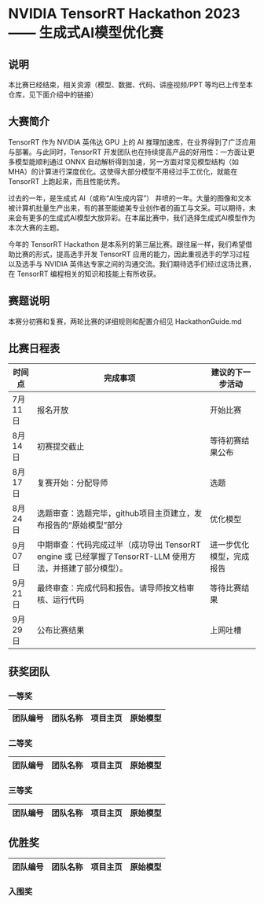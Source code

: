 # NVIDIA TensorRT Hackathon 2023 —— 生成式AI模型优化赛

## 说明

本比赛已经结束，相关资源（模型、数据、代码、讲座视频/PPT 等均已上传至本仓库，见下面介绍中的链接）

## 大赛简介

TensorRT 作为 NVIDIA 英伟达 GPU 上的 AI 推理加速库，在业界得到了广泛应用与部署。与此同时，TensorRT 开发团队也在持续提高产品的好用性：一方面让更多模型能顺利通过 ONNX 自动解析得到加速，另一方面对常见模型结构（如 MHA）的计算进行深度优化。这使得大部分模型不用经过手工优化，就能在 TensorRT 上跑起来，而且性能优秀。

过去的一年，是生成式 AI（或称“AI生成内容”） 井喷的一年。大量的图像和文本被计算机批量生产出来，有的甚至能媲美专业创作者的画工与文采。可以期待，未来会有更多的生成式AI模型大放异彩。在本届比赛中，我们选择生成式AI模型作为本次大赛的主题。

今年的 TensorRT Hackathon 是本系列的第三届比赛。跟往届一样，我们希望借助比赛的形式，提高选手开发 TensorRT 应用的能力，因此重视选手的学习过程以及选手与 NVIDIA 英伟达专家之间的沟通交流。我们期待选手们经过这场比赛，在 TensorRT 编程相关的知识和技能上有所收获。

## 赛题说明

本赛分初赛和复赛，两轮比赛的详细规则和配置介绍见 HackathonGuide.md

## 比赛日程表
|时间点|完成事项|建议的下一步活动|
|-|-|-|
|7月11日|报名开放|开始比赛|
|8月14日|初赛提交截止|等待初赛结果公布|
|8月17日|复赛开始：分配导师|选题|
|8月24日|选题审查：选题完毕，github项目主页建立，发布报告的“原始模型”部分|优化模型|
|9月07日|中期审查：代码完成过半（成功导出 TensorRT engine 或 已经掌握了TensorRT-LLM 使用方法，并搭建了部分模型）。|进一步优化模型，完成报告|
|9月21日|最终审查：完成代码和报告。请导师按文档审核、运行代码|等待比赛结果|
|9月29日|公布比赛结果|上网吐槽|

## 获奖团队

### 一等奖

|团队编号|团队名称|项目主页|原始模型|
|-|-|-|-|

### 二等奖

|团队编号|团队名称|项目主页|原始模型|
|-|-|-|-|

### 三等奖

|团队编号|团队名称|项目主页|原始模型|
|-|-|-|-|

## 优胜奖

|团队编号|团队名称|项目主页|原始模型|
|-|-|-|-|

### 入围奖

